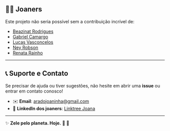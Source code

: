 ## 👥🐞 **Joaners**

Este projeto não seria possível sem a contribuição incrível de:

- [Beazinat Rodrigues](https://github.com/beazinat)
- [Gabriel Camargo](https://github.com/1camargo)
- [Lucas Vasconcelos](https://github.com/Helt-0)
- [Ney Robson](https://github.com/neyrjunior)
- [Renata Rainho](https://github.com/rerainho)

---

## 📞 **Suporte e Contato**

Se precisar de ajuda ou tiver sugestões, não hesite em abrir uma **issue** ou entrar em contato conosco!

- ✉️ **Email**: aradojoaninha@gmail.com  
- 💼 **LinkedIn dos joaners**: [Linktree Joana](https://linktr.ee/joana_pi)

---

✨ **Zele pelo planeta. Hoje.** 🌱 💚
